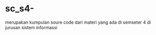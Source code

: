 # sc_s4-
merupakan kumpulan soure code dari materi yang ada di semseter 4 di jurusan sistem informassi
